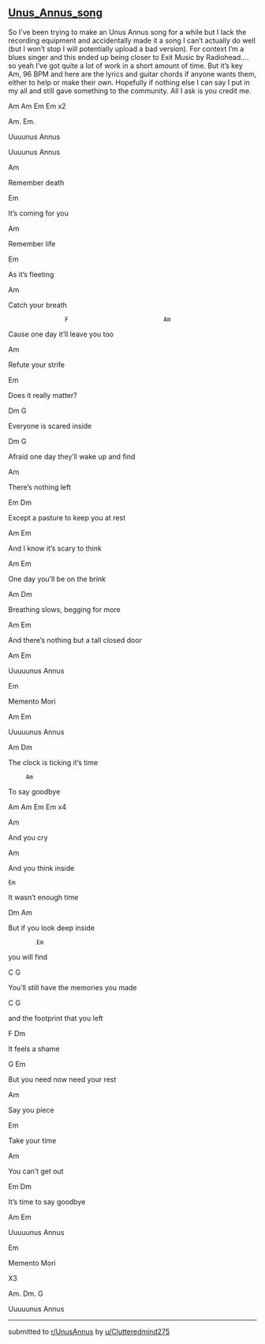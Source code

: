 ## [Unus_Annus_song](https://www.reddit.com/r/UnusAnnus/comments/jruc6h/unus_annus_song/)
So I’ve been trying to make an Unus Annus song for a while but I lack the recording equipment and accidentally made it a song I can’t actually do well (but I won’t stop I will potentially upload a bad version). For context I’m a blues singer and this ended up being closer to Exit Music by Radiohead.... so yeah I’ve got quite a lot of work in a short amount of time. But it’s key Am, 96 BPM and here are the lyrics and guitar chords if anyone wants them, either to help or make their own. Hopefully if nothing else I can say I put in my all and still gave something to the community. All I ask is you credit me. 



Am Am Em Em x2


Am.     Em.    

Uuuunus Annus


Uuuunus Annus

Am

Remember death

Em

It’s coming for you

Am

Remember life 

Em

As it’s fleeting 


Am

Catch your breath

                    F                           Am

Cause one day it’ll leave you too

Am

Refute your strife

Em

Does it really matter?


Dm                G

Everyone is scared inside 

Dm                                G

Afraid one day they’ll wake up and find

Am 

There’s nothing left

Em                              Dm

Except a pasture to keep you at rest


Am                      Em

And I know it’s scary to think

Am                    Em

One day you’ll be on the brink

Am                        Dm

Breathing slows, begging for more

Am                                      Em

And there’s nothing but a tall closed door


Am              Em

Uuuuunus Annus 

Em

Memento Mori

Am             Em

Uuuuunus Annus

Am                            Dm

The clock is ticking it’s time

	     Am

To say goodbye 



Am Am Em Em x4



Am

And you cry

Am

And you think inside

    Em

It wasn’t enough time

Dm                     Am

But if you look deep inside 

            Em

you will find


C                              G

You’ll still have the memories you made 

C                           G

and the footprint that you left

F               Dm

It feels a shame 

G                                              Em

But you need now need your rest


Am

Say you piece

Em

Take your time

Am

You can’t get out 

Em                     Dm

It’s time to say goodbye 


Am              Em

Uuuuunus Annus 

Em

Memento Mori

X3

Am.   Dm.    G

Uuuuunus Annus

---

submitted to [r/UnusAnnus](https://www.reddit.com/r/UnusAnnus) by [u/Clutteredmind275](https://www.reddit.com/user/Clutteredmind275)
